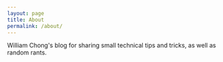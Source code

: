 ```yaml
---
layout: page
title: About
permalink: /about/
---
```


William Chong's blog for sharing small technical tips and tricks, as well as random rants.

[Github]: https://github.com/williamchong
